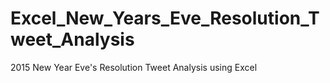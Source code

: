 # Excel_New_Years_Eve_Resolution_Tweet_Analysis
2015 New Year Eve's Resolution Tweet Analysis using Excel
